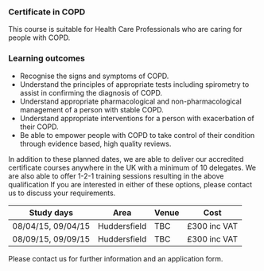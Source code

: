 ### Certificate in COPD

This course is suitable for Health Care Professionals who are caring for people with COPD.

### Learning outcomes

* Recognise the signs and symptoms of COPD.
* Understand the principles of appropriate tests including spirometry to assist in confirming the diagnosis of COPD.
* Understand appropriate pharmacological and non-pharmacological management of a person with stable COPD.
* Understand appropriate interventions for a person with exacerbation of their COPD.
* Be able to empower people with COPD to take control of their condition through evidence based, high quality reviews.

In addition to these planned dates, we are able to deliver our accredited certificate courses anywhere in the UK with a minimum of 10 delegates. We are also able to offer 1-2-1 training sessions resulting in the above qualification If you are interested in either of these options, please contact us to discuss your requirements.

|Study days           | Area         | Venue     |  Cost          |
|---------------------|--------------|-----------|----------------|
|08/04/15, 09/04/15   | Huddersfield | TBC       | £300 inc VAT   |
|08/09/15, 09/09/15   | Huddersfield | TBC       | £300 inc VAT   |

Please contact us for further information and an application form.



